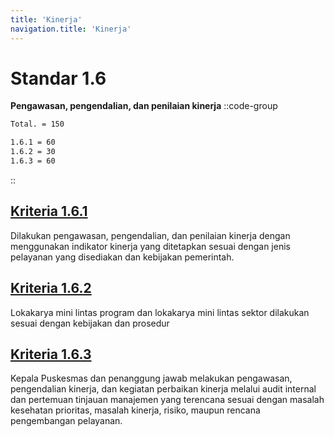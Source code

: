 ```yaml
---
title: 'Kinerja'
navigation.title: 'Kinerja'
---
```


# Standar 1.6 
**Pengawasan, pengendalian, dan penilaian kinerja** 
::code-group
```bash [Nilai]
Total. = 150
```
```bash [Kriteria]
1.6.1 = 60
1.6.2 = 30
1.6.3 = 60
```
::
## [Kriteria 1.6.1](/1/6/1) 
Dilakukan pengawasan, pengendalian, dan penilaian kinerja dengan menggunakan indikator kinerja yang ditetapkan sesuai dengan jenis pelayanan yang disediakan dan kebijakan pemerintah. 
## [Kriteria 1.6.2 ](/1/6/2)
Lokakarya mini lintas program dan lokakarya mini lintas sektor dilakukan sesuai dengan kebijakan dan prosedur 
## [Kriteria 1.6.3 ](/1/6/3)
Kepala Puskesmas dan penanggung jawab melakukan pengawasan, pengendalian kinerja, dan kegiatan perbaikan kinerja melalui audit internal dan pertemuan tinjauan manajemen yang terencana sesuai dengan masalah kesehatan prioritas, masalah kinerja, risiko, maupun rencana pengembangan pelayanan. 

